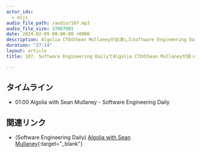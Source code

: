 ```yaml
---
actor_ids:
  - eiji
audio_file_path: /audio/107.mp3
audio_file_size: 37067001
date: 2024-02-09 00:00:00 +0900
description: Algolia CTOのSean Mullaneyが出演したSoftware Engineering DailyというPodcastのエピソードについて話しました
duration: "27:14"
layout: article
title: 107. Software Engineering DailyでAlgolia CTOのSean Mullaneyが語ったこと

---
```


## タイムライン

- 01:00 Algolia with Sean Mullaney - Software Engineering Daily


## 関連リンク

- (Software Engineering Daily) [Algolia with Sean Mullaney](https://softwareengineeringdaily.com/2024/01/23/algolia-with-sean-mullaney/){:target="_blank"}
